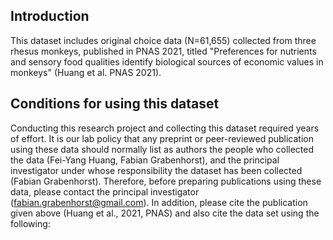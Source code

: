 ## Introduction
This dataset includes original choice data (N=61,655) collected from three rhesus monkeys, published in PNAS 2021, titled "Preferences for nutrients and sensory food qualities identify biological sources of economic values in monkeys" (Huang et al. PNAS 2021).

## 

## Conditions for using this dataset
Conducting this research project and collecting this dataset required years of effort. It is our lab policy that any preprint or peer-reviewed publication using these data should normally list as authors the people who collected the data (Fei-Yang Huang, Fabian Grabenhorst), and the principal investigator under whose responsibility the dataset has been collected (Fabian Grabenhorst). Therefore, before preparing publications using these data, please contact the principal investigator (fabian.grabenhorst@gmail.com). In addition, please cite the publication given above (Huang et al., 2021, PNAS) and also cite the data set using the following:
